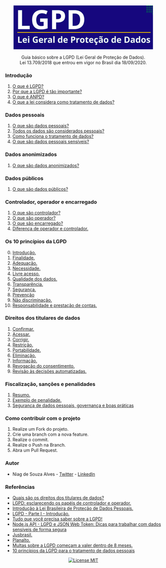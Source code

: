 <p align="center">
  <img src="img/cover.png" alt="LGPD Logo" width="450" />
</p>

<p align="center">
  Guia básico sobre a LGPD (Lei Geral de Proteção de Dados). <br /> Lei 13.709/2018 que entrou em vigor no Brasil dia 18/09/2020.
</p>

### Introdução

1. [O que é LGPD?](/introducao/o-que-e-lgpd.md)
2. [Por que a LGPD é tão importante?](/introducao/por-que-a-lgpd-e-tao-importante.md)
3. [O que é ANPD?](/introducao/o-que-e-anpd.md)
4. [O que a lei considera como tratamento de dados?](/introducao/o-que-a-lei-considera-como-tratamento-de-dados.md)

### Dados pessoais

1. [O que são dados pessoais?](/dados-pessoais/o-que-sao-dados-pessoais.md)
2. [Todos os dados são considerados pessoais?](/dados-pessoais/todos-os-dados-sao-considerados-pessoais.md)
3. [Como funciona o tratamento de dados?](/dados-pessoais/como-funciona-o-tratamento-de-dados.md)
4. [O que são dados pessoais sensíveis?](/dados-pessoais/o-que-sao-dados-pessoais-sensiveis.md)

### Dados anonimizados

1. [O que são dados anonimizados?](/dados-anonimizados/o-que-sao-dados-anonimizados.md)

### Dados públicos

1. [O que são dados públicos?](/dados-publicos/o-que-sao-dados-publicos.md)

### Controlador, operador e encarregado

1. [O que são controlador?](/controlador-operador-encarregado/o-que-sao-controlador.md)
2. [O que são operador?](/controlador-operador-encarregado/o-que-sao-operador.md)
3. [O que são encarregado?](/controlador-operador-encarregado/o-que-sao-encarregado.md)
4. [Diferença de operador e controlador.](/controlador-operador-encarregado/diferenca.md)

### Os 10 princípios da LGPD

0. [Introdução.](/os-10-principios-da-lgpd/introducao.md)
1. [Finalidade.](/os-10-principios-da-lgpd/finalidade.md)
2. [Adequação.](/os-10-principios-da-lgpd/adequacao.md)
3. [Necessidade.](/os-10-principios-da-lgpd/necessidade.md)
4. [Livre acesso.](/os-10-principios-da-lgpd/livre-acesso.md)
5. [Qualidade dos dados.](/os-10-principios-da-lgpd/qualidade-dos-dados.md)
6. [Transparência.](/os-10-principios-da-lgpd/transparencia.md)
7. [Segurança.](/os-10-principios-da-lgpd/seguranca.md)
8. [Prevenção](/os-10-principios-da-lgpd/prevencao.md)
9. [Não discriminação.](/os-10-principios-da-lgpd/nao-discriminacao.md)
10. [Responsabilidade e prestação de contas.](/os-10-principios-da-lgpd/responsabilidade-e-prestacao-de-contas.md)

### Direitos dos titulares de dados

1. [Confirmar.](/direitos-dos-titulares-de-dados/confirmar.md)
2. [Acessar.](/direitos-dos-titulares-de-dados/acessar.md)
3. [Corrigir.](/direitos-dos-titulares-de-dados/corrigir.md)
3. [Restrição.](/direitos-dos-titulares-de-dados/restricao.md)
4. [Portabilidade.](/direitos-dos-titulares-de-dados/portabilidade.md)
5. [Eliminação.](/direitos-dos-titulares-de-dados/eliminacao.md)
6. [Informação.](/direitos-dos-titulares-de-dados/informacao.md)
7. [Revogação do consentimento.](/direitos-dos-titulares-de-dados/revogacao.md)
8. [Revisão às decisões automatizadas.](/direitos-dos-titulares-de-dados/revisao-as-decisoes-automatizadas.md)

### Fiscalização, sanções e penalidades

1. [Resumo.](/fiscalizacao-sancoes-e-penalidades/resumo.md)
2. [Exemplo de penalidade.](/fiscalizacao-sancoes-e-penalidades/exemplo-de-penalidade.md)
3. [Segurança de dados pessoais, governança e boas práticas](/fiscalizacao-sancoes-e-penalidades/seguranca-de-dados-pessoais-governanca-e-boas-praticas.md)


### Como contribuir com o projeto

1. Realize um Fork do projeto.
2. Crie uma branch com a nova feature.
3. Realize o commit.
4. Realize o Push na Branch.
5. Abra um Pull Request.

### Autor

- Niag de Souza Alves - [Twitter](https://twitter.com/oniag_) - [LinkedIn](https://www.linkedin.com/in/niagsouza/)

### Referências

- [Quais são os direitos dos titulares de dados?](https://suporte.jusbrasil.com.br/hc/pt-br/articles/360051439171-Quais-s%C3%A3o-os-direitos-dos-titulares-de-dados-)
- [LGPD: esclarecendo os papéis de controlador e operador.](https://www.tecmundo.com.br/seguranca/177606-lgpd-esclarecendo-papeis-controlador-operador.htm)
- [Introdução à Lei Brasileira de Proteção de Dados Pessoais.](https://www.escolavirtual.gov.br/curso/153)
- [LGPD - Parte I - Introdução.](https://dev.to/lfrigodesouza/lgpd-parte-i-introducao-1g2m)
- [Tudo que você precisa saber sobre a LGPD!](https://www.youtube.com/watch?v=hu6XIc7QVnE)
- [Node.js API - LGPD e JSON Web Token: Dicas para trabalhar com dados sensíveis de forma segura](https://www.youtube.com/watch?v=R3ZcbbPmw-c)
- [Jusbrasil.](https://www.jusbrasil.com.br/busca?q=lgpd)
- [Planalto.](http://www.planalto.gov.br/ccivil_03/_ato2015-2018/2018/lei/L13709.htm)
- [Multas sobre a LGPD começam a valer dentro de 8 meses.](https://www.jornalcontabil.com.br/multas-sobre-a-lgpd-comecam-a-valer-dentro-de-8-meses/)
- [10 princípios da LGPD para o tratamento de dados pessoais](https://ndmadvogados.jusbrasil.com.br/artigos/698194397/10-principios-da-lgpd-para-o-tratamento-de-dados-pessoais)

<p align="center">
  <a href="https://opensource.org/licenses/MIT">
    <img src="https://img.shields.io/badge/License-MIT-blue.svg" alt="License MIT">
  </a>
</p>